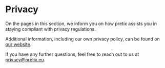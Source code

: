 # Privacy

On the pages in this section, we inform you on how pretix assists you in staying compliant with privacy regulations.

Additional information, including our own privacy policy, can be found on [our website](https://pretix.eu/about/en/privacy).

If you have any further questions, feel free to reach out to us at [privacy@pretix.eu](mailto:privacy@pretix.eu).
